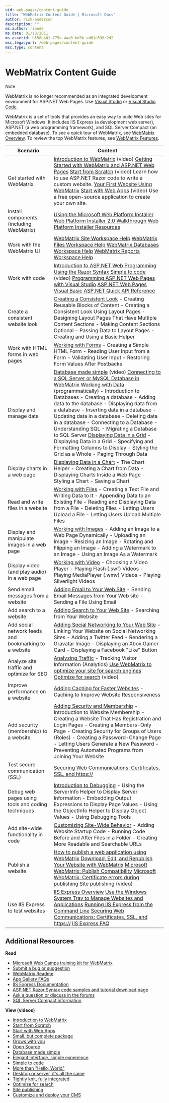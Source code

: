 ```yaml
---
uid: web-pages/content-guide
title: "WebMatrix Content Guide | Microsoft Docs"
author: rick-anderson
description: ""
ms.author: riande
ms.date: 01/13/2011
ms.assetid: b558e481-775a-4aa0-bd3b-ad61e530c2d2
msc.legacyurl: /web-pages/content-guide
msc.type: content
---
```

WebMatrix Content Guide
====================

> [!NOTE] 
> WebMatrix is no longer recommended as an integrated development environment for ASP.NET Web Pages. Use [Visual Studio](xref:aspnet/web-pages/overview/getting-started/program-asp-net-web-pages-in-visual-studio) or [Visual Studio Code](https://code.visualstudio.com/).

WebMatrix is a set of tools that provides an easy way to build Web sites for Microsoft Windows. It includes IIS Express (a development web server), ASP.NET (a web programming framework), and SQL Server Compact (an embedded database). To see a quick tour of WebMatrix, see [WebMatrix Overview](https://www.microsoft.com/web/webmatrix/). To review the top WebMatrix features, see [WebMatrix Features](https://www.microsoft.com/web/webmatrix/features/).

| **Scenario** | **Content** |
| --- | --- |
| Get started with WebMatrix | [Introduction to WebMatrix](https://mediadl.microsoft.com/mediadl/www/s/silverlight/video/web/webmatrix/intro.mp4) (video) [Getting Started with WebMatrix and ASP.NET Web Pages](https://go.microsoft.com/fwlink/?LinkId=202889) [Start from Scratch](https://mediadl.microsoft.com/mediadl/www/s/silverlight/video/web/webmatrix/walkthrough1b.mp4) (video) Learn how to use ASP.NET Razor code to write a custom website. [Your First Website Using WebMatrix](https://go.microsoft.com/fwlink/?LinkId=208553) [Start with Web Apps](https://mediadl.microsoft.com/mediadl/www/s/silverlight/video/web/webmatrix/walkthrough2b.mp4) (video) Use a free open-source application to create your own site. |
| Install components (including WebMatrix) | [Using the Microsoft Web Platform Installer](https://www.iis.net/learn/install/web-platform-installer/using-the-microsoft-web-platform-installer) [Web Platform Installer 2.0 Walkthrough](https://www.iis.net/learn/install/web-platform-installer/web-platform-installer-20-walkthrough) [Web Platform Installer Resources](https://www.iis.net/learn/install/web-platform-installer/web-platform-installer-resources) |
| Work with the WebMatrix UI | [WebMatrix Site Workspace Help](https://go.microsoft.com/fwlink/?LinkId=208788) [WebMatrix Files Workspace Help](https://go.microsoft.com/fwlink/?LinkId=208787) [WebMatrix Databases Workspace Help](https://go.microsoft.com/fwlink/?LinkId=208786) [WebMatrix Reports Workspace Help](https://go.microsoft.com/fwlink/?LinkId=208789) |
| Work with code | [Introduction to ASP.NET Web Programming Using the Razor Syntax](https://go.microsoft.com/fwlink/?LinkId=202890) [Simple to code](https://mediadl.microsoft.com/mediadl/www/s/silverlight/video/web/webmatrix/webx-aspnetpages.mp4) (video) [Programming ASP.NET Web Pages with Visual Studio](https://go.microsoft.com/fwlink/?LinkId=205854) [ASP.NET Web Pages Visual Basic](https://go.microsoft.com/fwlink/?LinkId=202908) [ASP.NET Quick API Reference](https://go.microsoft.com/fwlink/?LinkId=202907) |
| Create a consistent website look | [Creating a Consistent Look](https://go.microsoft.com/fwlink/?LinkId=202891) - Creating Reusable Blocks of Content - Creating a Consistent Look Using Layout Pages - Designing Layout Pages That Have Multiple Content Sections - Making Content Sections Optional - Passing Data to Layout Pages - Creating and Using a Basic Helper |
| Work with HTML forms in web pages | [Working with Forms](https://go.microsoft.com/fwlink/?LinkId=202892) - Creating a Simple HTML Form - Reading User Input from a Form - Validating User Input - Restoring Form Values After Postbacks |
| Display and manage data | [Database made simple](https://mediadl.microsoft.com/mediadl/www/s/silverlight/video/web/webmatrix/webx-databases.mp4) (video) [Connecting to a SQL Server or MySQL Database in WebMatrix](https://go.microsoft.com/fwlink/?LinkId=208661) [Working with Data](https://go.microsoft.com/fwlink/?LinkId=202893) (programmatically) - Introduction to Databases - Creating a database - Adding data to the database - Displaying data from a database - Inserting data in a database - Updating data in a database - Deleting data in a database - Connecting to a Database - Understanding SQL - Migrating a Database to SQL Server [Displaying Data in a Grid](https://go.microsoft.com/fwlink/?LinkId=202894) - Displaying Data in a Grid - Specifying and Formatting Columns to Display - Styling the Grid as a Whole - Paging Through Data |
| Display charts in a web page | [Displaying Data in a Chart](https://go.microsoft.com/fwlink/?LinkId=202895) - The Chart Helper - Creating a Chart from Data - Displaying Charts Inside a Web Page - Styling a Chart - Saving a Chart |
| Read and write files in a website | [Working with Files](https://go.microsoft.com/fwlink/?LinkId=202896) - Creating a Text File and Writing Data to It - Appending Data to an Existing File - Reading and Displaying Data from a File - Deleting Files - Letting Users Upload a File - Letting Users Upload Multiple Files |
| Display and manipulate images in a web page | [Working with Images](https://go.microsoft.com/fwlink/?LinkId=202897) - Adding an Image to a Web Page Dynamically - Uploading an Image - Resizing an Image - Rotating and Flipping an Image - Adding a Watermark to an Image - Using an Image As a Watermark |
| Display video (and play audio) in a web page | [Working with Video](https://go.microsoft.com/fwlink/?LinkId=202898) - Choosing a Video Player - Playing Flash (.swf) Videos - Playing MediaPlayer (.wmv) Videos - Playing Silverlight Videos |
| Send email messages from a website | [Adding Email to Your Web Site](https://go.microsoft.com/fwlink/?LinkId=202899) - Sending Email Messages from Your Web site - Sending a File Using Email |
| Add search to a website | [Adding Search to Your Web Site](https://go.microsoft.com/fwlink/?LinkId=202900) - Searching from Your Website |
| Add social network feeds and bookmarking to a website | [Adding Social Networking to Your Web Site](https://go.microsoft.com/fwlink/?LinkId=202901) - Linking Your Website on Social Networking Sites - Adding a Twitter Feed - Rendering a Gravatar Image - Displaying an Xbox Gamer Card - Displaying a Facebook "Like" Button |
| Analyze site traffic and optimize for SEO | [Analyzing Traffic](https://go.microsoft.com/fwlink/?LinkId=202902) - Tracking Visitor Information (Analytics) [Use WebMatrix to optimize your site for search engines](https://go.microsoft.com/fwlink/?LinkId=202953) [Optimize for search](https://mediadl.microsoft.com/mediadl/www/s/silverlight/video/web/webmatrix/webx-seo.mp4) (video) |
| Improve performance on a website | [Adding Caching for Faster Websites](https://go.microsoft.com/fwlink/?LinkId=202903) - Caching to Improve Website Responsiveness |
| Add security (membership) to a website | [Adding Security and Membership](https://go.microsoft.com/fwlink/?LinkId=202904) - Introduction to Website Membership - Creating a Website That Has Registration and Login Pages - Creating a Members-Only Page - Creating Security for Groups of Users (Roles) - Creating a Password-Change Page - Letting Users Generate a New Password - Preventing Automated Programs from Joining Your Website |
| Test secure communication (SSL) | [Securing Web Communications: Certificates, SSL, and https://](https://go.microsoft.com/fwlink/?LinkId=208660) |
| Debug web pages using tools and coding techniques | [Introduction to Debugging](https://go.microsoft.com/fwlink/?LinkId=202905) - Using the ServerInfo Helper to Display Server Information - Embedding Output Expressions to Display Page Values - Using the ObjectInfo Helper to Display Object Values - Using Debugging Tools |
| Add site-wide functionality in code | [Customizing Site-Wide Behavior](https://go.microsoft.com/fwlink/?LinkId=202906) - Adding Website Startup Code - Running Code Before and After Files in a Folder - Creating More Readable and Searchable URLs |
| Publish a website | [How to publish a web application using WebMatrix](https://go.microsoft.com/fwlink/?LinkId=202954) [Download, Edit, and Republish Your Website with WebMatrix](https://go.microsoft.com/?linkid=9751042) [Microsoft WebMatrix: Publish Compatibility](https://www.iis.net/learn/develop/troubleshooting-webmatrix/microsoft-webmatrix-publish-compatibility) [Microsoft WebMatrix: Certificate errors during publishing](https://www.iis.net/learn/develop/troubleshooting-webmatrix/microsoft-webmatrix-certificate-errors-during-publishing) [Site publishing](https://mediadl.microsoft.com/mediadl/www/s/silverlight/video/web/webmatrix/webx-publish.mp4) (video) |
| Use IIS Express to test websites | [IIS Express Overview](https://www.iis.net/learn/extensions/introduction-to-iis-express/iis-express-overview) [Use the Windows System Tray to Manage Websites and Applications](https://www.iis.net/learn/extensions/using-iis-express/using-the-windows-system-tray-to-manage-websites-and-applications) [Running IIS Express from the Command Line](https://www.iis.net/learn/extensions/using-iis-express/running-iis-express-from-the-command-line) [Securing Web Communications: Certificates, SSL, and https://](https://go.microsoft.com/fwlink/?LinkId=208660) [IIS Express FAQ](https://www.iis.net/learn/extensions/introduction-to-iis-express/iis-express-faq) |

## Additional Resources

**Read**

- [Microsoft Web Camps training kit for WebMatrix](http://trainingkit.webcamps.ms/WebMatrix.htm)
- [Submit a bug or suggestion](https://go.microsoft.com/fwlink/?LinkId=195940)
- [WebMatrix Readme](readme/index.md)
- [App Gallery FAQs](https://go.microsoft.com/fwlink/?LinkId=196179)
- [IIS Express Documentation](https://go.microsoft.com/fwlink/?LinkID=195075)
- [ASP.NET Razor Syntax code samples and tutorial download page](https://go.microsoft.com/fwlink/?LinkId=208516)
- [Ask a question or discuss in the forums](https://forums.asp.net/1224.aspx)
- [SQL Server Compact information](https://go.microsoft.com/fwlink/?LinkId=195939)

**View (videos)**

- [Introduction to WebMatrix](https://mediadl.microsoft.com/mediadl/www/s/silverlight/video/web/webmatrix/intro.mp4)
- [Start from Scratch](https://mediadl.microsoft.com/mediadl/www/s/silverlight/video/web/webmatrix/walkthrough1b.mp4)
- [Start with Web Apps](https://mediadl.microsoft.com/mediadl/www/s/silverlight/video/web/webmatrix/walkthrough2b.mp4)
- [Small, but complete package](https://mediadl.microsoft.com/mediadl/www/s/silverlight/video/web/webmatrix/webx-compact.mp4)
- [Grows with you](https://mediadl.microsoft.com/mediadl/www/s/silverlight/video/web/webmatrix/webx-extend.mp4)
- [Open Source](https://mediadl.microsoft.com/mediadl/www/s/silverlight/video/web/webmatrix/webx-webapps-b.mp4)
- [Database made simple](https://mediadl.microsoft.com/mediadl/www/s/silverlight/video/web/webmatrix/webx-databases.mp4)
- [Elegant interface, simple experience](https://mediadl.microsoft.com/mediadl/www/s/silverlight/video/web/webmatrix/webx-ux.mp4)
- [Simple to code](https://mediadl.microsoft.com/mediadl/www/s/silverlight/video/web/webmatrix/webx-aspnetpages.mp4)
- [More than "Hello, World"](https://mediadl.microsoft.com/mediadl/www/s/silverlight/video/web/webmatrix/webx-helpers.mp4)
- [Desktop or server, it's all the same](https://mediadl.microsoft.com/mediadl/www/s/silverlight/video/web/webmatrix/webx-enviroment.mp4)
- [Tightly knit, fully integrated](https://mediadl.microsoft.com/mediadl/www/s/silverlight/video/web/webmatrix/webx-integrated.mp4)
- [Optimize for search](https://mediadl.microsoft.com/mediadl/www/s/silverlight/video/web/webmatrix/webx-seo.mp4)
- [Site publishing](https://mediadl.microsoft.com/mediadl/www/s/silverlight/video/web/webmatrix/webx-publish.mp4)
- [Customize and deploy your CMS](https://mediadl.microsoft.com/mediadl/www/s/silverlight/video/web/webmatrix/walkthrough2b.mp4)
